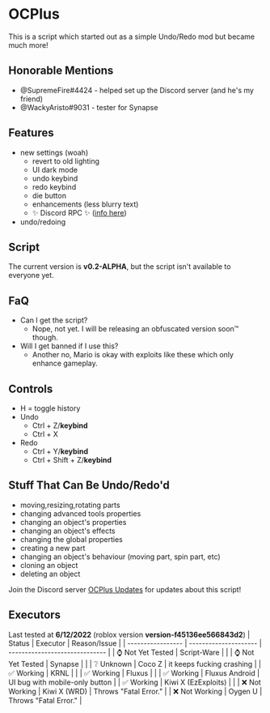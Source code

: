 # OCPlus
This is a script which started out as a simple Undo/Redo mod but became much more!

## Honorable Mentions
- @SupremeFire#4424 - helped set up the Discord server (and he's my friend)
- @WackyAristo#9031 - tester for Synapse
## Features
- new settings (woah)
  - revert to old lighting
  - UI dark mode
  - undo keybind
  - redo keybind
  - die button
  - enhancements (less blurry text)
  - ✨ Discord RPC ✨ ([info here](https://github.com/Gabe616/OCPlus/blob/main/DiscordRPC.md))
- undo/redoing
## Script
The current version is **v0.2-ALPHA**, but the script isn't available to everyone yet.
## FaQ
- Can I get the script?
  - Nope, not yet. I will be releasing an obfuscated version soon™ though.
- Will I get banned if I use this?
  - Another no, Mario is okay with exploits like these which only enhance gameplay.
## Controls
- H = toggle history
- Undo
  - Ctrl + Z/__keybind__
  - Ctrl + X
- Redo
  - Ctrl + Y/__keybind__
  - Ctrl + Shift + Z/__keybind__
## Stuff That Can Be Undo/Redo'd
- moving,resizing,rotating parts
- changing advanced tools properties
- changing an object's properties
- changing an object's effects
- changing the global properties
- creating a new part
- changing an object's behaviour (moving part, spin part, etc)
- cloning an object
- deleting an object

Join the Discord server [OCPlus Updates](https://discord.gg/Mpw6b7vQfJ) for updates about this script!

## Executors
Last tested at **6/12/2022** (roblox version **version-f45136ee566843d2**)
| Status            | Executor              | Reason/Issue                   |
| ----------------- | --------------------- | ------------------------------ |
| ⌚ Not Yet Tested | Script-Ware           |                                |
| ⌚ Not Yet Tested | Synapse               |                                |
| ❔ Unknown        | Coco Z                | it keeps fucking crashing      |
| ✅ Working        | KRNL                  |                                |
| ✅ Working        | Fluxus                |                                |
| ✅ Working        | Fluxus Android        | UI bug with mobile-only button |
| ✅ Working        | Kiwi X (EzExploits)   |                                |
| ❌ Not Working    | Kiwi X (WRD)          | Throws "Fatal Error."          |
| ❌ Not Working    | Oygen U               | Throws "Fatal Error."          |